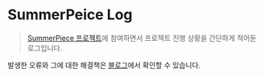 # SummerPeice Log


>[SummerPiece 프로젝트](https://github.com/summer-root/summerpiece)에 참여하면서 프로젝트 진행 상황을 간단하게 적어둔 로그입니다.

발생한 오류와 그에 대한 해결책은 [블로그](https://doongi9.tistory.com/category/Backend/SummerPiece)에서 확인할 수 있습니다.
